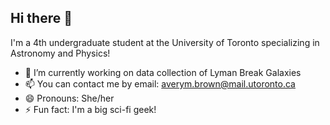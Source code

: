 ## Hi there 👋

<!--
**averymbrown/averymbrown** is a ✨ _special_ ✨ repository because its `README.md` (this file) appears on your GitHub profile.

Here are some ideas to get you started:

- 🔭 I’m currently working on data collection of Lyman Break Galaxies
- 📫 How to reach me: Email me at averym.brown@mail.utoronto.ca
- 😄 Pronouns: She/her
- ⚡ Fun fact: I'm a big sci-fi geek!
-->
I'm a 4th undergraduate student at the University of Toronto specializing in Astronomy and Physics!

- 🔭 I’m currently working on data collection of Lyman Break Galaxies
- 📫 You can contact me by email: averym.brown@mail.utoronto.ca
- 😄 Pronouns: She/her
- ⚡ Fun fact: I'm a big sci-fi geek!
